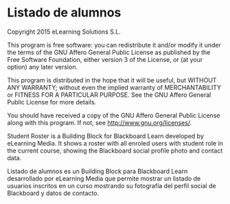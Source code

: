 Listado de alumnos
=================

Copyright 2015 eLearning Solutions S.L.

This program is free software: you can redistribute it and/or modify it under the terms of the GNU Affero General Public License as published by the Free Software Foundation, either version 3 of the License, or (at your option) any later version.

This program is distributed in the hope that it will be useful, but WITHOUT ANY WARRANTY; without even the implied warranty of MERCHANTABILITY or FITNESS FOR A PARTICULAR PURPOSE. See the GNU Affero General Public License for more details.

You should have received a copy of the GNU Affero General Public License along with this program. If not, see http://www.gnu.org/licenses/.

Student Roster is a Building Block for Blackboard Learn developed by eLearning Media. It shows a roster with all enroled users with student role in the current course, showing the Blackboard social profile photo and contact data.

Listado de alumnos es un Building Block para Blackboard Learn desarrollado por eLearning Media que permite mostrar un listado de usuarios inscritos en un curso mostrando su fotografía del perfil social de Blackboard y datos de contacto.

